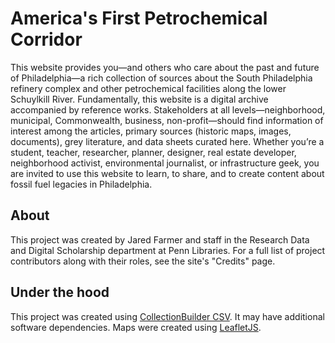 # America's First Petrochemical Corridor
This website provides you—and others who care about the past and future of Philadelphia—a rich collection of sources about the South Philadelphia refinery complex and other petrochemical facilities along the lower Schuylkill River. Fundamentally, this website is a digital archive accompanied by reference works. Stakeholders at all levels—neighborhood, municipal, Commonwealth, business, non-profit—should find information of interest among the articles, primary sources (historic maps, images, documents), grey literature, and data sheets curated here. Whether you’re a student, teacher, researcher, planner, designer, real estate developer, neighborhood activist, environmental journalist, or infrastructure geek, you are invited to use this website to learn, to share, and to create content about fossil fuel legacies in Philadelphia.


## About
This project was created by Jared Farmer and staff in the Research Data and Digital Scholarship department at Penn Libraries. For a full list of project contributors along with their roles, see the site's "Credits" page.


## Under the hood
This project was created using [CollectionBuilder CSV](https://github.com/CollectionBuilder/collectionbuilder-csv). It may have additional software dependencies. Maps were created using [LeafletJS](https://leafletjs.com/).


